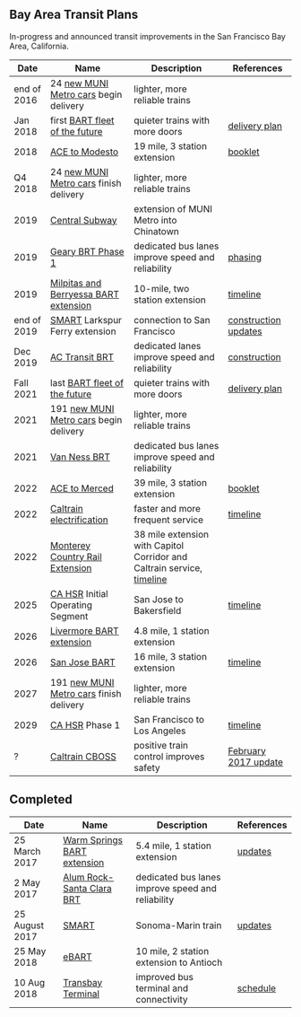 Bay Area Transit Plans
----------------------

In-progress and announced transit improvements in the San Francisco Bay Area,
California.

Date | Name | Description | References
--- | --- | --- | ---
end of 2016 | 24 [new MUNI Metro cars](http://www.sfcta.org/delivering-transportation-projects/sfmta-muni-modernization-projects#veh) begin delivery | lighter, more reliable trains |
Jan 2018 | first [BART fleet of the future](https://www.bart.gov/about/projects/cars) | quieter trains with more doors | [delivery plan](https://www.bart.gov/about/projects/cars/delivery-plan)
2018 | [ACE to Modesto](http://www.acerail.com/About/Public-Projects/ACEforward) | 19 mile, 3 station extension | [booklet](http://www.acerail.com/About/Public-Projects/ACEforward/ACEforward_July2015-email-web.pdf)
Q4 2018 | 24 [new MUNI Metro cars](http://www.sfcta.org/delivering-transportation-projects/sfmta-muni-modernization-projects#veh) finish delivery | lighter, more reliable trains |
2019 | [Central Subway](http://www.centralsubwaysf.com/content/project-overview) | extension of MUNI Metro into Chinatown | |
2019 | [Geary BRT Phase 1](http://www.sfcta.org/delivering-transportation-projects/geary-corridor-bus-rapid-transit-home) | dedicated bus lanes improve speed and reliability | [phasing](http://www.sfcta.org/geary-corridor-bus-rapid-transit-about#pha)
2019 | [Milpitas and Berryessa BART extension](http://www.vta.org/bart/stations) | 10-mile, two station extension | [timeline](http://www.vta.org/bart/timeline)
end of 2019 | [SMART](http://sonomamarintrain.org/) Larkspur Ferry extension | connection to San Francisco | [construction updates](http://sonomamarintrain.org/construction-updates)
Dec 2019 | [AC Transit BRT](https://brt.actransit.org/) | dedicated lanes improve speed and reliability | [construction](https://brt.actransit.org/construction/)
Fall 2021 | last [BART fleet of the future](https://www.bart.gov/about/projects/cars) | quieter trains with more doors | [delivery plan](https://www.bart.gov/about/projects/cars/delivery-plan)
2021 | 191 [new MUNI Metro cars](http://www.sfcta.org/delivering-transportation-projects/sfmta-muni-modernization-projects#veh) begin delivery | lighter, more reliable trains |
2021 | [Van Ness BRT](http://www.sfcta.org/delivering-transportation-projects/van-ness-avenue-bus-rapid-transit-home) | dedicated bus lanes improve speed and reliability |
2022 | [ACE to Merced](http://www.acerail.com/About/Public-Projects/ACEforward) | 39 mile, 3 station extension | [booklet](http://www.acerail.com/About/Public-Projects/ACEforward/ACEforward_July2015-email-web.pdf)
2022 | [Caltrain electrification](http://www.caltrain.com/projectsplans/CaltrainModernization/Modernization/PeninsulaCorridorElectrificationProject.html) | faster and more frequent service | [timeline](http://calmod.org/#timeline)
2022 | [Monterey Country Rail Extension](https://www.tamcmonterey.org/programs/rail/monterey-county-rail-extension/) | 38 mile extension with Capitol Corridor and Caltrain service, [timeline](https://www.tamcmonterey.org/wp-content/uploads/2018/09/TAMC-MCRE-FSHEET_v5FINAL.pdf) |
2025 | [CA HSR](http://www.hsr.ca.gov/) Initial Operating Segment | San Jose to Bakersfield | [timeline](https://en.wikipedia.org/wiki/California_High-Speed_Rail#Phase_1)
2026 | [Livermore BART extension](https://www.bart.gov/about/projects/liv) | 4.8 mile, 1 station extension |
2026 | [San Jose BART](http://www.vta.org/bart/stationsphaseII) | 16 mile, 3 station extension | [timeline](http://www.vta.org/bart/timeline)
2027 | 191 [new MUNI Metro cars](http://www.sfcta.org/delivering-transportation-projects/sfmta-muni-modernization-projects#veh) finish delivery | lighter, more reliable trains |
2029 | [CA HSR](http://www.hsr.ca.gov/) Phase 1 | San Francisco to Los Angeles | [timeline](https://en.wikipedia.org/wiki/California_High-Speed_Rail#Phase_1)
? | [Caltrain CBOSS](http://www.caltrain.com/projectsplans/CaltrainModernization/Modernization/CBOSS-PTC-Project.html) | positive train control improves safety | [February 2017 update](http://www.caltrain.com/about/MediaRelations/news/Caltrain_Terminates_Contract_with_Parsons_Transportation_Group__PTG_.html)

## Completed

Date | Name | Description | References
--- | --- | --- | ---
25 March 2017 | [Warm Springs BART extension](https://www.bart.gov/about/projects/wsx) | 5.4 mile, 1 station extension | [updates](https://www.bart.gov/about/projects/wsx#Schedule)
2 May 2017 | [Alum Rock-Santa Clara BRT](http://www.vta.org/projects-and-programs/transit/alum-rock-santa-clara) | dedicated bus lanes improve speed and reliability |
25 August 2017 | [SMART](http://sonomamarintrain.org/) | Sonoma-Marin train | [updates](http://main.sonomamarintrain.org/updates/)
25 May 2018 | [eBART](https://www.bart.gov/about/projects/ecc) | 10 mile, 2 station extension to Antioch |
10 Aug 2018 | [Transbay Terminal](http://transbaycenter.org/) | improved bus terminal and connectivity | [schedule](http://www.sfcta.org/delivering-transportation-projects/transbay-transit-center-and-caltrain-downtown-extension)
